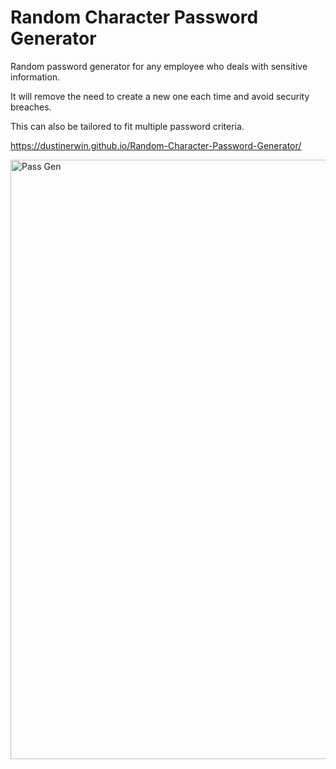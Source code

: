 # Random Character Password Generator

Random password generator for any employee who deals with sensitive information. 

It will remove the need to create a new one each time and avoid security breaches.

This can also be tailored to fit multiple password criteria.

https://dustinerwin.github.io/Random-Character-Password-Generator/


<img width="959" alt="Pass Gen" src="https://user-images.githubusercontent.com/70966543/95656894-3ea64180-0adf-11eb-95a1-6e32432be8fd.PNG">

